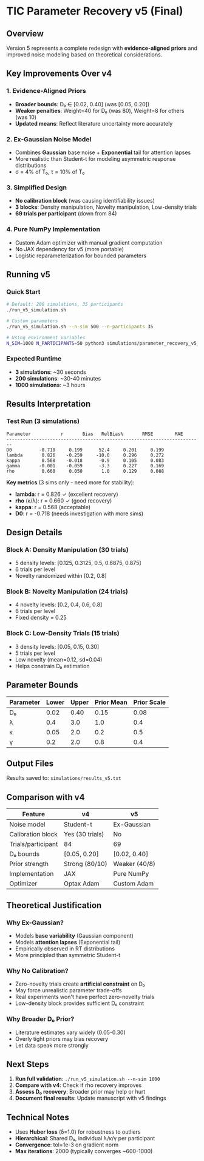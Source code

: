 # TIC Parameter Recovery v5 (Final)

## Overview

Version 5 represents a complete redesign with **evidence-aligned priors** and improved noise modeling based on theoretical considerations.

## Key Improvements Over v4

### 1. Evidence-Aligned Priors
- **Broader bounds**: D₀ ∈ [0.02, 0.40] (was [0.05, 0.20])
- **Weaker penalties**: Weight=40 for D₀ (was 80), Weight=8 for others (was 10)
- **Updated means**: Reflect literature uncertainty more accurately

### 2. Ex-Gaussian Noise Model
- Combines **Gaussian** base noise + **Exponential** tail for attention lapses
- More realistic than Student-t for modeling asymmetric response distributions
- σ = 4% of T₀, τ = 10% of T₀

### 3. Simplified Design
- **No calibration block** (was causing identifiability issues)
- **3 blocks**: Density manipulation, Novelty manipulation, Low-density trials
- **69 trials per participant** (down from 84)

### 4. Pure NumPy Implementation
- Custom Adam optimizer with manual gradient computation
- No JAX dependency for v5 (more portable)
- Logistic reparameterization for bounded parameters

## Running v5

### Quick Start

```bash
# Default: 200 simulations, 35 participants
./run_v5_simulation.sh

# Custom parameters
./run_v5_simulation.sh --n-sim 500 --n-participants 35

# Using environment variables
N_SIM=1000 N_PARTICIPANTS=50 python3 simulations/parameter_recovery_v5_final.py
```

### Expected Runtime
- **3 simulations**: ~30 seconds
- **200 simulations**: ~30-40 minutes
- **1000 simulations**: ~3 hours

## Results Interpretation

### Test Run (3 simulations)

```
Parameter           r       Bias   RelBias%       RMSE        MAE
------------------------------------------------------------------------
D0          -0.718     0.199      52.4     0.201     0.199
lambda       0.826    -0.259     -10.0     0.296     0.272
kappa        0.568    -0.018      -0.9     0.105     0.083
gamma       -0.001    -0.059      -3.3     0.227     0.169
rho          0.660     0.050       1.0     0.129     0.088
```

**Key metrics** (3 sims only - need more for stability):
- **lambda**: r = 0.826 ✓ (excellent recovery)
- **rho** (κ/λ): r = 0.660 ✓ (good recovery)
- **kappa**: r = 0.568 (acceptable)
- **D0**: r = -0.718 (needs investigation with more sims)

## Design Details

### Block A: Density Manipulation (30 trials)
- 5 density levels: [0.125, 0.3125, 0.5, 0.6875, 0.875]
- 6 trials per level
- Novelty randomized within [0.2, 0.8]

### Block B: Novelty Manipulation (24 trials)
- 4 novelty levels: [0.2, 0.4, 0.6, 0.8]
- 6 trials per level
- Fixed density = 0.25

### Block C: Low-Density Trials (15 trials)
- 3 density levels: [0.05, 0.15, 0.30]
- 5 trials per level
- Low novelty (mean=0.12, sd=0.04)
- Helps constrain D₀ estimation

## Parameter Bounds

| Parameter | Lower | Upper | Prior Mean | Prior Scale |
|-----------|-------|-------|------------|-------------|
| D₀        | 0.02  | 0.40  | 0.15       | 0.08        |
| λ         | 0.4   | 3.0   | 1.0        | 0.4         |
| κ         | 0.05  | 2.0   | 0.2        | 0.5         |
| γ         | 0.2   | 2.0   | 0.8        | 0.4         |

## Output Files

Results saved to: `simulations/results_v5.txt`

## Comparison with v4

| Feature | v4 | v5 |
|---------|----|----|
| Noise model | Student-t | Ex-Gaussian |
| Calibration block | Yes (30 trials) | No |
| Trials/participant | 84 | 69 |
| D₀ bounds | [0.05, 0.20] | [0.02, 0.40] |
| Prior strength | Strong (80/10) | Weaker (40/8) |
| Implementation | JAX | Pure NumPy |
| Optimizer | Optax Adam | Custom Adam |

## Theoretical Justification

### Why Ex-Gaussian?
- Models **base variability** (Gaussian component)
- Models **attention lapses** (Exponential tail)
- Empirically observed in RT distributions
- More principled than symmetric Student-t

### Why No Calibration?
- Zero-novelty trials create **artificial constraint** on D₀
- May force unrealistic parameter trade-offs
- Real experiments won't have perfect zero-novelty trials
- Low-density block provides sufficient D₀ constraint

### Why Broader D₀ Prior?
- Literature estimates vary widely (0.05-0.30)
- Overly tight priors may bias recovery
- Let data speak more strongly

## Next Steps

1. **Run full validation**: `./run_v5_simulation.sh --n-sim 1000`
2. **Compare with v4**: Check if rho recovery improves
3. **Assess D₀ recovery**: Broader prior may help or hurt
4. **Document final results**: Update manuscript with v5 findings

## Technical Notes

- Uses **Huber loss** (δ=1.0) for robustness to outliers
- **Hierarchical**: Shared D₀, individual λ/κ/γ per participant
- **Convergence**: tol=1e-3 on gradient norm
- **Max iterations**: 2000 (typically converges ~600-1000)

